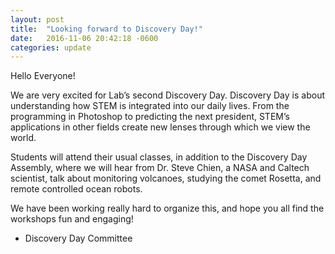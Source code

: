 ```yaml
---
layout: post
title:  "Looking forward to Discovery Day!"
date:   2016-11-06 20:42:18 -0600
categories: update
---
```

Hello Everyone!
 
We are very excited for Lab’s second Discovery Day.  Discovery Day is about understanding how STEM is integrated into our daily lives.  From the programming in Photoshop to predicting the next president, STEM’s applications in other fields create new lenses through which we view the world.
 
Students will attend their usual classes, in addition to the Discovery Day Assembly, where we will hear from Dr. Steve Chien, a NASA and Caltech scientist, talk about monitoring volcanoes, studying the comet Rosetta, and remote controlled ocean robots.
 
We have been working really hard to organize this, and hope you all find the workshops fun and engaging!
 
- Discovery Day Committee
